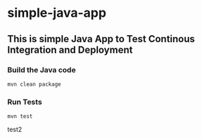 # simple-java-app
## This is simple Java App to Test Continous Integration and Deployment

### Build the Java code
```mvn clean package```

### Run Tests
```mvn test```

test2
